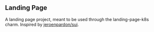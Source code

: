 ## Landing Page

A landing page project, meant to be used through the landing-page-k8s charm. Inspired by  [jeroenpardon/sui](https://github.com/jeroenpardon/sui).